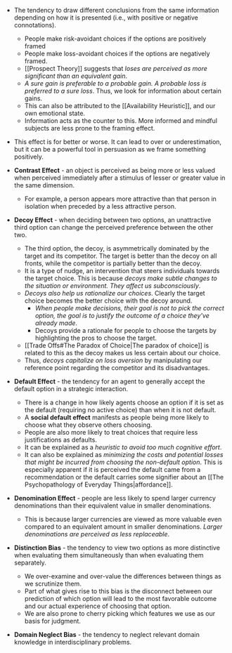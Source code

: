 * The tendency to draw different conclusions from the same information depending on how it is presented (i.e., with positive or negative connotations).
	* People make risk-avoidant choices if the options are positively framed
	* People make loss-avoidant choices if the options are negatively framed.
	* [[Prospect Theory]] suggests that *loses are perceived as more significant than an equivalent gain*.
	* *A sure gain is preferable to a probable gain. A probable loss is preferred to a sure loss*. Thus, we look for information about certain gains.
	* This can also be attributed to the [[Availability Heuristic]], and our own emotional state. 
	* Information acts as the counter to this. More informed and mindful subjects are less prone to the framing effect.
* This effect is for better or worse. It can lead to over or underestimation, but it can be a powerful tool in persuasion as we frame something positively.

* **Contrast Effect** - an object is perceived as being more or less valued when perceived immediately after a stimulus of lesser or greater value in the same dimension. 
	* For example, a person appears more attractive than that person in isolation when preceded by a less attractive person.

* **Decoy Effect** - when deciding between two options, an unattractive third option can change the perceived preference between the other two.
	* The third option, the decoy, is asymmetrically dominated by the target and its competitor. The target is better than the decoy on all fronts, while the competitor is partially better than the decoy.
	* It is a type of nudge, an intervention that steers individuals towards the target choice. This is because *decoys make subtle changes to the situation or environment. They affect us subconsciously*.
	* *Decoys also help us rationalize our choices*. Clearly the target choice becomes the better choice with the decoy around.
		* *When people make decisions, their goal is not to pick the correct option, the goal is to justify the outcome of a choice they've already made*.
		* Decoys provide a rationale for people to choose the targets by highlighting the pros to choose the target.
	* [[Trade Offs#The Paradox of Choice|The paradox of choice]] is related to this as the decoy makes us less certain about our choice.
	* Thus, *decoys capitalize on loss aversion* by manipulating our reference point regarding the competitor and its disadvantages.

* **Default Effect** - the tendency for an agent to generally accept the default option in a strategic interaction. 
	* There is a change in how likely agents choose an option if it is set as the default (requiring no active choice) than when it is not default.
	* A **social default effect** manifests as people being more likely to choose what they observe others choosing. 
	* People are also more likely to treat choices that require less justifications as defaults.
	* It can be explained as a *heuristic to avoid too much cognitive effort*. 
	* It can also be explained as *minimizing the costs and potential losses that might be incurred from choosing the non-default option*. This is especially apparent if it is perceived the default came from a recommendation or the default carries some signifier about an [[The Psychopathology of Everyday Things|affordance]].

* **Denomination Effect** - people are less likely to spend larger currency denominations than their equivalent value in smaller denominations. 
	* This is because larger currencies are viewed as more valuable even compared to an equivalent amount in smaller denominations. *Larger denominations are perceived as less replaceable*.

* **Distinction Bias** - the tendency to view two options as more distinctive when evaluating them simultaneously than when evaluating them separately.
	* We over-examine and over-value the differences between things as we scrutinize them.
	* Part of what gives rise to this bias is the disconnect between our prediction of which option will lead to the most favorable outcome and our actual experience of choosing that option.
	* We are also prone to cherry picking which features we use as our basis for judgment.

* **Domain Neglect Bias** - the tendency to neglect relevant domain knowledge in interdisciplinary problems.